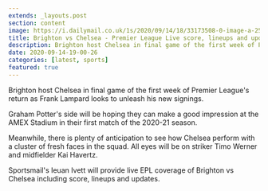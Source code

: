 ```yaml
---
extends: _layouts.post
section: content
image: https://i.dailymail.co.uk/1s/2020/09/14/18/33173508-0-image-a-25_1600105560547.jpg 
title: Brighton vs Chelsea - Premier League Live score, lineups and updates 
description: Brighton host Chelsea in final game of the first week of Premier Leagues return. Sportsmails Ieuan Ivett will provide live EPL coverage of Brighton vs Chelsea including score, lineups and updates. 
date: 2020-09-14-19-00-26 
categories: [latest, sports] 
featured: true 
--- 
```

Brighton host Chelsea in final game of the first week of Premier League's return as Frank Lampard looks to unleash his new signings.  

Graham Potter's side will be hoping they can make a good impression at the AMEX Stadium in their first match of the 2020-21 season. 

Meanwhile, there is plenty of anticipation to see how Chelsea perform with a cluster of fresh faces in the squad. All eyes will be on striker Timo Werner and midfielder Kai Havertz. 

Sportsmail's Ieuan Ivett will provide live EPL coverage of Brighton vs Chelsea including score, lineups and updates. 

